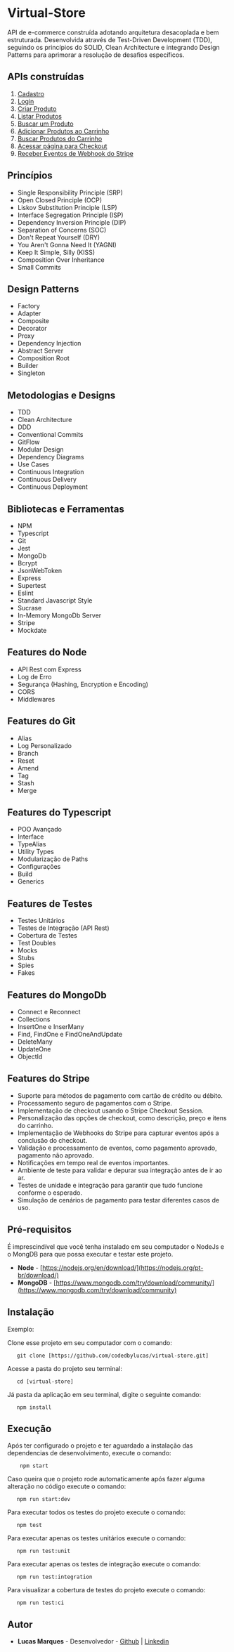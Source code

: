 # Virtual-Store
API de e-commerce construída adotando arquitetura desacoplada e bem estruturada. Desenvolvida através de Test-Driven Development (TDD), seguindo os princípios do SOLID, Clean Architecture e integrando Design Patterns para aprimorar a resolução de desafios específicos.


## APIs construídas

1. [Cadastro](./requirements/access/signup.md)
2. [Login](./requirements/access/login.md)
3. [Criar Produto](./requirements/product/add-product.md)
4. [Listar Produtos](./requirements/product/load-all-products.md)
5. [Buscar um Produto](./requirements/product/load-one-product.md)
6. [Adicionar Produtos ao Carrinho](./requirements/cart/add-product-to-cart.md)
7. [Buscar Produtos do Carrinho](./requirements/cart/load-cart.md)
8. [Acessar página para Checkout](./requirements/checkout/checkout.md)
9. [Receber Eventos de Webhook do Stripe](./requirements/events/transaction/checkout-completed.md)


## Princípios

- Single Responsibility Principle (SRP)
- Open Closed Principle (OCP)
- Liskov Substitution Principle (LSP)
- Interface Segregation Principle (ISP)
- Dependency Inversion Principle (DIP)
- Separation of Concerns (SOC)
- Don't Repeat Yourself (DRY)
- You Aren't Gonna Need It (YAGNI)
- Keep It Simple, Silly (KISS)
- Composition Over Inheritance
- Small Commits


## Design Patterns

- Factory
- Adapter
- Composite
- Decorator
- Proxy
- Dependency Injection
- Abstract Server
- Composition Root
- Builder
- Singleton


## Metodologias e Designs

- TDD
- Clean Architecture
- DDD
- Conventional Commits
- GitFlow
- Modular Design
- Dependency Diagrams
- Use Cases
- Continuous Integration
- Continuous Delivery
- Continuous Deployment


## Bibliotecas e Ferramentas

- NPM
- Typescript
- Git
- Jest
- MongoDb
- Bcrypt
- JsonWebToken
- Express
- Supertest
- Eslint
- Standard Javascript Style
- Sucrase
- In-Memory MongoDb Server
- Stripe
- Mockdate


## Features do Node

- API Rest com Express
- Log de Erro
- Segurança (Hashing, Encryption e Encoding)
- CORS
- Middlewares


## Features do Git

- Alias
- Log Personalizado
- Branch
- Reset
- Amend
- Tag
- Stash
- Merge


## Features do Typescript

- POO Avançado
- Interface
- TypeAlias
- Utility Types
- Modularização de Paths
- Configurações
- Build
- Generics


## Features de Testes

- Testes Unitários
- Testes de Integração (API Rest)
- Cobertura de Testes
- Test Doubles
- Mocks
- Stubs
- Spies
- Fakes

## Features do MongoDb

- Connect e Reconnect
- Collections
- InsertOne e InserMany
- Find, FindOne e FindOneAndUpdate
- DeleteMany
- UpdateOne
- ObjectId

## Features do Stripe

- Suporte para métodos de pagamento com cartão de crédito ou débito.
- Processamento seguro de pagamentos com o Stripe.
- Implementação de checkout usando o Stripe Checkout Session.
- Personalização das opções de checkout, como descrição, preço e itens do carrinho.
- Implementação de Webhooks do Stripe para capturar eventos após a conclusão do checkout.
- Validação e processamento de eventos, como pagamento aprovado, pagamento não aprovado.
- Notificações em tempo real de eventos importantes.
- Ambiente de teste para validar e depurar sua integração antes de ir ao ar.
- Testes de unidade e integração para garantir que tudo funcione conforme o esperado.
- Simulação de cenários de pagamento para testar diferentes casos de uso.


## Pré-requisitos

É imprescindível que você tenha instalado em seu computador o NodeJs e o MongDB para que possa executar e testar este projeto.

- **Node** - [https://nodejs.org/en/download/](https://nodejs.org/pt-br/download/)
- **MongoDB** - [https://www.mongodb.com/try/download/community/](https://www.mongodb.com/try/download/community)

## Instalação

 Exemplo:

 Clone esse projeto em seu computador com o comando:

 ```
 	git clone [https://github.com/codedbylucas/virtual-store.git]
 ```

 Acesse a pasta do projeto seu terminal:

 ```
 	cd [virtual-store]
 ```

 Já pasta da aplicação em seu terminal, digite o seguinte comando:

 ```
 	npm install
 ```


## Execução

Após ter configurado o projeto e ter aguardado a instalação das dependencias de desenvolvimento, execute o comando:

```
 	npm start
```

 Caso queira que o projeto rode automaticamente após fazer alguma alteração no código execute o comando:

 ```
 	npm run start:dev
 ```

Para executar todos os testes do projeto execute o comando:

 ```
 	npm test
 ```

Para executar apenas os testes unitários execute o comando:

 ```
 	npm run test:unit
 ```

Para executar apenas os testes de integração execute o comando:

 ```
 	npm run test:integration
 ```

Para visualizar a cobertura de testes do projeto execute o comando:

 ```
 	npm run test:ci
 ```


## Autor

- **Lucas Marques** - Desenvolvedor - [Github](https://github.com/codedbylucas) | [Linkedin](https://www.linkedin.com/in/codedbylucas/)
 
